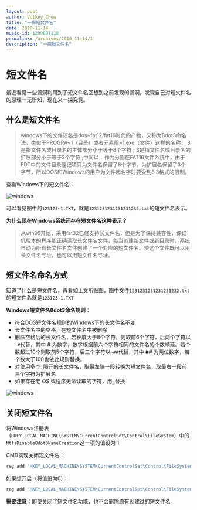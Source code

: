 ```yaml
---
layout: post
author: Vulkey_Chen
title: "一探短文件名"
date: 2018-11-14
music-id: 1299097118
permalink: /archives/2018-11-14/1
description: "一探短文件名"
---
```


# 短文件名

最近看见一些漏洞利用到了短文件名回想到之前发现的漏洞，发现自己对短文件名的原理一无所知，现在来一探究竟。

## 什么是短文件名

>windows下的文件短名是dos+fat12/fat16时代的产物，又称为8dot3命名法，类似于PROGRA~1（目录）或者元素周~1.exe（文件）这样的名称。
>8是指文件名或目录名的主体部分小于等于8个字符 ;  3是指文件名或目录名的扩展部分小于等于3个字符 ;中间以 `.` 作为分割在FAT16文件系统中，由于FDT中的文件目录登记项只为文件名保留了8个字节，为扩展名保留了3个字节，所以DOS和Windows的用户为文件起名字时要受到8.3格式的限制。

查看Windows下的短文件名：

![windows](https://vulkey.oss-cn-hangzhou.aliyuncs.com/2018-11-14/0.png)

可以看见图中的`123123~1.TXT`，就是`1231231231231231232.txt`的短文件名表示。

**为什么现在Windows系统还存在短文件名这种表示？**

> 从win95开始，采用fat32已经支持长文件名，但是为了保持兼容性，保证低版本的程序能正确读取长文件名文件，每当创建新文件或新目录时，系统自动为所有长文件名文件创建了一个对应的短文件名。使这个文件既可以用长文件名寻址，也可以用短文件名寻址。

## 短文件名命名方式

知道了什么是短文件名，再看如上文所贴图，图中文件`1231231231231231232.txt`的短文件名就是`123123~1.TXT`

**Windows短文件名8dot3命名规则**：

- 符合DOS短文件名规则的Windows下的长文件名不变
- 长文件名中的空格，在短文件名中被删除
- 删除空格后的长文件名，若长度大于8个字符，则取前6个字符，后两个字符以`~#`代替，其中 **#** 为数字，数字根据前六个字符相同的文件名的个数顺延。若个数超过10个则取前5个字符，后三个字符以`~##`代替，其中 **##** 为两位数字，若个数大于100也依此规则替换。
- 对使用多个`.`隔开的长文件名，取最左端一段转换为短文件名，取最右一段前三个字符为扩展名
- 如果存在老 OS 或程序无法读取的字符，用`_`替换

![windows](https://vulkey.oss-cn-hangzhou.aliyuncs.com/2018-11-14/1.png)



## 关闭短文件名

将Windows注册表（`HKEY_LOCAL_MACHINE\SYSTEM\CurrentControlSet\Control\FileSystem`）中的`NtfsDisable8dot3NameCreation`这一项的值设为 1

CMD实现关闭短文件名：

```cmd
reg add "HKEY_LOCAL_MACHINE\SYSTEM\CurrentControlSet\Control\FileSystem" /v NtfsDisable8dot3NameCreation /d 1 /t REG_DWORD /f
```

如果想开启（将值设为0）：

```cmd
reg add "HKEY_LOCAL_MACHINE\SYSTEM\CurrentControlSet\Control\FileSystem" /v NtfsDisable8dot3NameCreation /d 0 /t REG_DWORD /f
```

**需要注意**：即使关闭了短文件名功能，也不会删除原有创建过的短文件名